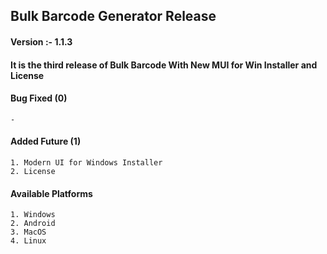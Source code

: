 ## Bulk Barcode Generator Release
#### Version :- 1.1.3
#### It is the third release of Bulk Barcode With New MUI for Win Installer and License

#### Bug Fixed (0)
```
-
```

#### Added Future (1) 
```
1. Modern UI for Windows Installer
2. License 
```

#### Available Platforms
```
1. Windows
2. Android 
3. MacOS
4. Linux
```